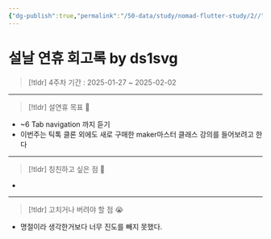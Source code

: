 ```yaml
---
{"dg-publish":true,"permalink":"/50-data/study/nomad-flutter-study/2//"}
---
```


# 설날 연휴 회고록 by ds1svg

> [!tldr] 4주차
> 기간 : 2025-01-27 ~ 2025-02-02

---

> [!tldr]  설연휴 목표 🎯
- ~6 Tab navigation 까지 듣기
- 이번주는 틱톡 클론 외에도 새로 구매한 maker마스터 클래스 강의를 들어보려고 한다

---

> [!tldr] 칭친하고 싶은 점 👏
- 

---

> [!tldr] 고치거나 버려야 할 점 😭
- 명절이라 생각한거보다 너무 진도를 빼지 못했다.
